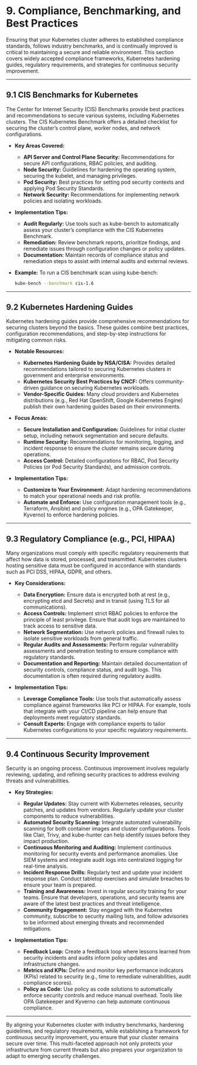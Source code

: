 # 9. Compliance, Benchmarking, and Best Practices

Ensuring that your Kubernetes cluster adheres to established compliance standards, follows industry benchmarks, and is continually improved is critical to maintaining a secure and reliable environment. This section covers widely accepted compliance frameworks, Kubernetes hardening guides, regulatory requirements, and strategies for continuous security improvement.

---

## 9.1 CIS Benchmarks for Kubernetes

The Center for Internet Security (CIS) Benchmarks provide best practices and recommendations to secure various systems, including Kubernetes clusters. The CIS Kubernetes Benchmark offers a detailed checklist for securing the cluster’s control plane, worker nodes, and network configurations.

- **Key Areas Covered:**
  - **API Server and Control Plane Security:** Recommendations for secure API configurations, RBAC policies, and auditing.
  - **Node Security:** Guidelines for hardening the operating system, securing the kubelet, and managing privileges.
  - **Pod Security:** Best practices for setting pod security contexts and applying Pod Security Standards.
  - **Network Security:** Recommendations for implementing network policies and isolating workloads.

- **Implementation Tips:**
  - **Audit Regularly:** Use tools such as kube-bench to automatically assess your cluster’s compliance with the CIS Kubernetes Benchmark.
  - **Remediation:** Review benchmark reports, prioritize findings, and remediate issues through configuration changes or policy updates.
  - **Documentation:** Maintain records of compliance status and remediation steps to assist with internal audits and external reviews.

- **Example:**
  To run a CIS benchmark scan using kube-bench:
  ```bash
  kube-bench --benchmark cis-1.6
  ```

---

## 9.2 Kubernetes Hardening Guides

Kubernetes hardening guides provide comprehensive recommendations for securing clusters beyond the basics. These guides combine best practices, configuration recommendations, and step-by-step instructions for mitigating common risks.

- **Notable Resources:**
  - **Kubernetes Hardening Guide by NSA/CISA:** Provides detailed recommendations tailored to securing Kubernetes clusters in government and enterprise environments.
  - **Kubernetes Security Best Practices by CNCF:** Offers community-driven guidance on securing Kubernetes workloads.
  - **Vendor-Specific Guides:** Many cloud providers and Kubernetes distributions (e.g., Red Hat OpenShift, Google Kubernetes Engine) publish their own hardening guides based on their environments.

- **Focus Areas:**
  - **Secure Installation and Configuration:** Guidelines for initial cluster setup, including network segmentation and secure defaults.
  - **Runtime Security:** Recommendations for monitoring, logging, and incident response to ensure the cluster remains secure during operations.
  - **Access Control:** Detailed configurations for RBAC, Pod Security Policies (or Pod Security Standards), and admission controls.

- **Implementation Tips:**
  - **Customize to Your Environment:** Adapt hardening recommendations to match your operational needs and risk profile.
  - **Automate and Enforce:** Use configuration management tools (e.g., Terraform, Ansible) and policy engines (e.g., OPA Gatekeeper, Kyverno) to enforce hardening policies.

---

## 9.3 Regulatory Compliance (e.g., PCI, HIPAA)

Many organizations must comply with specific regulatory requirements that affect how data is stored, processed, and transmitted. Kubernetes clusters hosting sensitive data must be configured in accordance with standards such as PCI DSS, HIPAA, GDPR, and others.

- **Key Considerations:**
  - **Data Encryption:** Ensure data is encrypted both at rest (e.g., encrypting etcd and Secrets) and in transit (using TLS for all communications).
  - **Access Controls:** Implement strict RBAC policies to enforce the principle of least privilege. Ensure that audit logs are maintained to track access to sensitive data.
  - **Network Segmentation:** Use network policies and firewall rules to isolate sensitive workloads from general traffic.
  - **Regular Audits and Assessments:** Perform regular vulnerability assessments and penetration testing to ensure compliance with regulatory standards.
  - **Documentation and Reporting:** Maintain detailed documentation of security controls, compliance status, and audit logs. This documentation is often required during regulatory audits.

- **Implementation Tips:**
  - **Leverage Compliance Tools:** Use tools that automatically assess compliance against frameworks like PCI or HIPAA. For example, tools that integrate with your CI/CD pipeline can help ensure that deployments meet regulatory standards.
  - **Consult Experts:** Engage with compliance experts to tailor Kubernetes configurations to your specific regulatory requirements.

---

## 9.4 Continuous Security Improvement

Security is an ongoing process. Continuous improvement involves regularly reviewing, updating, and refining security practices to address evolving threats and vulnerabilities.

- **Key Strategies:**
  - **Regular Updates:** Stay current with Kubernetes releases, security patches, and updates from vendors. Regularly update your cluster components to reduce vulnerabilities.
  - **Automated Security Scanning:** Integrate automated vulnerability scanning for both container images and cluster configurations. Tools like Clair, Trivy, and kube-hunter can help identify issues before they impact production.
  - **Continuous Monitoring and Auditing:** Implement continuous monitoring for security events and performance anomalies. Use SIEM systems and integrate audit logs into centralized logging for real-time analysis.
  - **Incident Response Drills:** Regularly test and update your incident response plan. Conduct tabletop exercises and simulate breaches to ensure your team is prepared.
  - **Training and Awareness:** Invest in regular security training for your teams. Ensure that developers, operations, and security teams are aware of the latest best practices and threat intelligence.
  - **Community Engagement:** Stay engaged with the Kubernetes community, subscribe to security mailing lists, and follow advisories to be informed about emerging threats and recommended mitigations.

- **Implementation Tips:**
  - **Feedback Loop:** Create a feedback loop where lessons learned from security incidents and audits inform policy updates and infrastructure changes.
  - **Metrics and KPIs:** Define and monitor key performance indicators (KPIs) related to security (e.g., time to remediate vulnerabilities, audit compliance scores).
  - **Policy as Code:** Use policy as code solutions to automatically enforce security controls and reduce manual overhead. Tools like OPA Gatekeeper and Kyverno can help automate continuous compliance.

---

By aligning your Kubernetes cluster with industry benchmarks, hardening guidelines, and regulatory requirements, while establishing a framework for continuous security improvement, you ensure that your cluster remains secure over time. This multi-faceted approach not only protects your infrastructure from current threats but also prepares your organization to adapt to emerging security challenges.
